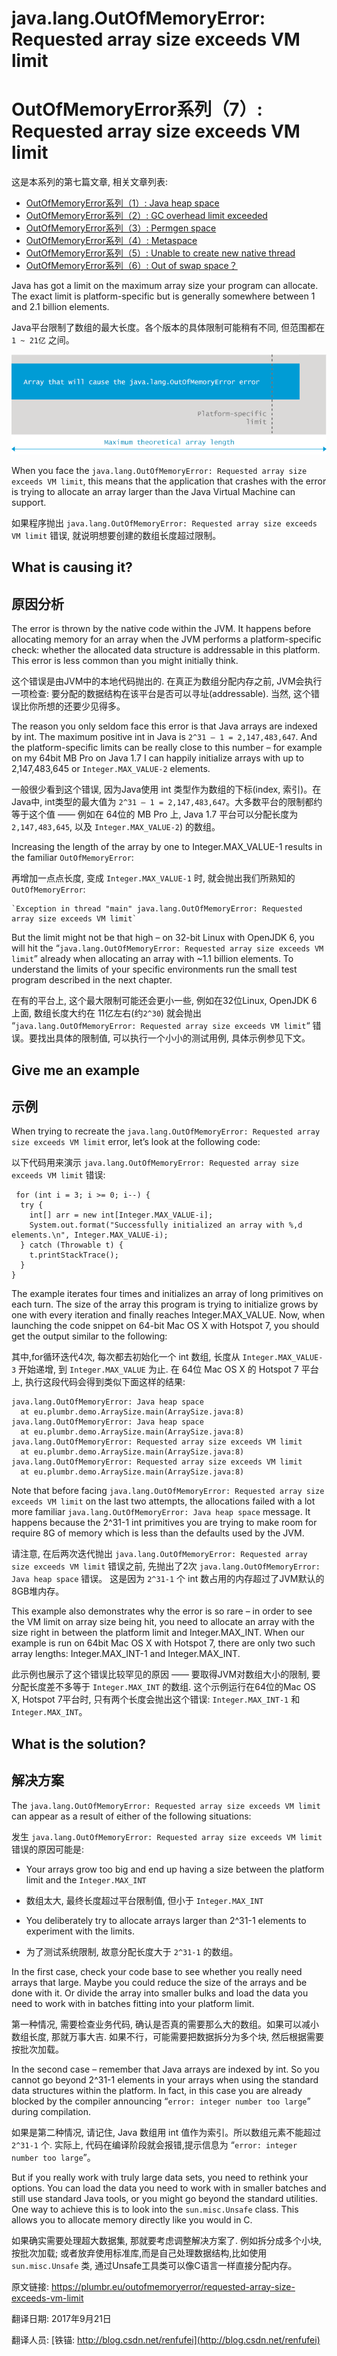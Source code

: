 # java.lang.OutOfMemoryError: Requested array size exceeds VM limit

# OutOfMemoryError系列（7）: Requested array size exceeds VM limit



这是本系列的第七篇文章, 相关文章列表:

- [OutOfMemoryError系列（1）: Java heap space](http://blog.csdn.net/renfufei/article/details/76350794)
- [OutOfMemoryError系列（2）: GC overhead limit exceeded](http://blog.csdn.net/renfufei/article/details/77585294)
- [OutOfMemoryError系列（3）: Permgen space](http://blog.csdn.net/renfufei/article/details/77994177)
- [OutOfMemoryError系列（4）: Metaspace](http://blog.csdn.net/renfufei/article/details/78061354)
- [OutOfMemoryError系列（5）: Unable to create new native thread](http://blog.csdn.net/renfufei/article/details/78088553)
- [OutOfMemoryError系列（6）: Out of swap space？](http://blog.csdn.net/renfufei/article/details/78136638)



Java has got a limit on the maximum array size your program can allocate. The exact limit is platform-specific but is generally somewhere between 1 and 2.1 billion elements.

Java平台限制了数组的最大长度。各个版本的具体限制可能稍有不同, 但范围都在 `1 ~ 21亿` 之间。


![outofmemoryerror](./07_01_array-size-exceeds-vm-limit.png)



When you face the `java.lang.OutOfMemoryError: Requested array size exceeds VM limit`, this means that the application that crashes with the error is trying to allocate an array larger than the Java Virtual Machine can support.

如果程序抛出 `java.lang.OutOfMemoryError: Requested array size exceeds VM limit` 错误, 就说明想要创建的数组长度超过限制。

## What is causing it?

## 原因分析

The error is thrown by the native code within the JVM. It happens before allocating memory for an array when the JVM performs a platform-specific check: whether the allocated data structure is addressable in this platform. This error is less common than you might initially think.

这个错误是由JVM中的本地代码抛出的. 在真正为数组分配内存之前, JVM会执行一项检查: 要分配的数据结构在该平台是否可以寻址(addressable). 当然, 这个错误比你所想的还要少见得多。

The reason you only seldom face this error is that Java arrays are indexed by int. The maximum positive int in Java is `2^31 – 1 = 2,147,483,647`. And the platform-specific limits can be really close to this number – for example on my 64bit MB Pro on Java 1.7 I can happily initialize arrays with up to 2,147,483,645 or `Integer.MAX_VALUE-2` elements.

一般很少看到这个错误, 因为Java使用 int 类型作为数组的下标(index, 索引)。在Java中, int类型的最大值为 `2^31 – 1 = 2,147,483,647`。大多数平台的限制都约等于这个值 —— 例如在 64位的 MB Pro 上, Java 1.7 平台可以分配长度为 `2,147,483,645`, 以及 `Integer.MAX_VALUE-2`) 的数组。

Increasing the length of the array by one to Integer.MAX_VALUE-1 results in the familiar `OutOfMemoryError`:

再增加一点点长度, 变成 `Integer.MAX_VALUE-1` 时, 就会抛出我们所熟知的 `OutOfMemoryError`:

```
`Exception in thread "main" java.lang.OutOfMemoryError: Requested array size exceeds VM limit`
```



But the limit might not be that high – on 32-bit Linux with OpenJDK 6, you will hit the “`java.lang.OutOfMemoryError: Requested array size exceeds VM limit`” already when allocating an array with ~1.1 billion elements. To understand the limits of your specific environments run the small test program described in the next chapter.

在有的平台上, 这个最大限制可能还会更小一些, 例如在32位Linux, OpenJDK 6 上面, 数组长度大约在 11亿左右(约`2^30`) 就会抛出 “`java.lang.OutOfMemoryError: Requested array size exceeds VM limit`“ 错误。要找出具体的限制值, 可以执行一个小小的测试用例, 具体示例参见下文。

## Give me an example

## 示例

When trying to recreate the `java.lang.OutOfMemoryError: Requested array size exceeds VM limit` error, let’s look at the following code:

以下代码用来演示 `java.lang.OutOfMemoryError: Requested array size exceeds VM limit` 错误:

```
 for (int i = 3; i >= 0; i--) {
  try {
    int[] arr = new int[Integer.MAX_VALUE-i];
    System.out.format("Successfully initialized an array with %,d elements.\n", Integer.MAX_VALUE-i);
  } catch (Throwable t) {
    t.printStackTrace();
  }
}

```



The example iterates four times and initializes an array of long primitives on each turn. The size of the array this program is trying to initialize grows by one with every iteration and finally reaches Integer.MAX_VALUE. Now, when launching the code snippet on 64-bit Mac OS X with Hotspot 7, you should get the output similar to the following:

其中,for循环迭代4次, 每次都去初始化一个 int 数组, 长度从 `Integer.MAX_VALUE-3` 开始递增, 到 `Integer.MAX_VALUE` 为止. 在 64位 Mac OS X 的 Hotspot 7 平台上, 执行这段代码会得到类似下面这样的结果:

```
java.lang.OutOfMemoryError: Java heap space
  at eu.plumbr.demo.ArraySize.main(ArraySize.java:8)
java.lang.OutOfMemoryError: Java heap space
  at eu.plumbr.demo.ArraySize.main(ArraySize.java:8)
java.lang.OutOfMemoryError: Requested array size exceeds VM limit
  at eu.plumbr.demo.ArraySize.main(ArraySize.java:8)
java.lang.OutOfMemoryError: Requested array size exceeds VM limit
  at eu.plumbr.demo.ArraySize.main(ArraySize.java:8)
```



Note that before facing `java.lang.OutOfMemoryError: Requested array size exceeds VM limit` on the last two attempts, the allocations failed with a lot more familiar `java.lang.OutOfMemoryError: Java heap space` message. It happens because the 2^31-1 int primitives you are trying to make room for require 8G of memory which is less than the defaults used by the JVM.

请注意, 在后两次迭代抛出 `java.lang.OutOfMemoryError: Requested array size exceeds VM limit` 错误之前, 先抛出了2次 `java.lang.OutOfMemoryError: Java heap space` 错误。 这是因为 `2^31-1` 个 int 数占用的内存超过了JVM默认的8GB堆内存。

This example also demonstrates why the error is so rare – in order to see the VM limit on array size being hit, you need to allocate an array with the size right in between the platform limit and Integer.MAX_INT. When our example is run on 64bit Mac OS X with Hotspot 7, there are only two such array lengths: Integer.MAX_INT-1 and Integer.MAX_INT.

此示例也展示了这个错误比较罕见的原因 —— 要取得JVM对数组大小的限制, 要分配长度差不多等于 `Integer.MAX_INT` 的数组. 这个示例运行在64位的Mac OS X, Hotspot 7平台时, 只有两个长度会抛出这个错误: `Integer.MAX_INT-1` 和 `Integer.MAX_INT`。

## What is the solution?

## 解决方案

The `java.lang.OutOfMemoryError: Requested array size exceeds VM limit` can appear as a result of either of the following situations:

发生 `java.lang.OutOfMemoryError: Requested array size exceeds VM limit` 错误的原因可能是:

*   Your arrays grow too big and end up having a size between the platform limit and the `Integer.MAX_INT`

*   数组太大, 最终长度超过平台限制值, 但小于 `Integer.MAX_INT` 

*   You deliberately try to allocate arrays larger than 2^31-1 elements to experiment with the limits.

*   为了测试系统限制, 故意分配长度大于 `2^31-1` 的数组。

In the first case, check your code base to see whether you really need arrays that large. Maybe you could reduce the size of the arrays and be done with it. Or divide the array into smaller bulks and load the data you need to work with in batches fitting into your platform limit.

第一种情况, 需要检查业务代码, 确认是否真的需要那么大的数组。如果可以减小数组长度, 那就万事大吉. 如果不行，可能需要把数据拆分为多个块, 然后根据需要按批次加载。

In the second case – remember that Java arrays are indexed by int. So you cannot go beyond 2^31-1 elements in your arrays when using the standard data structures within the platform. In fact, in this case you are already blocked by the compiler announcing “`error: integer number too large`” during compilation.

如果是第二种情况, 请记住, Java 数组用 int 值作为索引。所以数组元素不能超过 ` 2^31-1 ` 个. 实际上, 代码在编译阶段就会报错,提示信息为 “`error: integer number too large`”。

But if you really work with truly large data sets, you need to rethink your options. You can load the data you need to work with in smaller batches and still use standard Java tools, or you might go beyond the standard utilities. One way to achieve this is to look into the `sun.misc.Unsafe` class. This allows you to allocate memory directly like you would in C.

如果确实需要处理超大数据集, 那就要考虑调整解决方案了. 例如拆分成多个小块,按批次加载; 或者放弃使用标准库,而是自己处理数据结构,比如使用 `sun.misc.Unsafe` 类, 通过Unsafe工具类可以像C语言一样直接分配内存。



原文链接: <https://plumbr.eu/outofmemoryerror/requested-array-size-exceeds-vm-limit>

翻译日期: 2017年9月21日

翻译人员: [铁锚: http://blog.csdn.net/renfufei](http://blog.csdn.net/renfufei)


